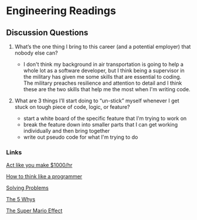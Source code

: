# Engineering Readings

## Discussion Questions
1. What’s the one thing I bring to this career (and a potential employer) that nobody else can?
    - I don't think my background in air transportation is going to help a whole lot as a software developer, but I think being a supervisor in the military has given me some skills that are essential to coding. The military preaches resilience and attention to detail and I think these are the two skills that help me the most when I'm writing code.

2. What are 3 things I’ll start doing to “un-stick” myself whenever I get stuck on tough piece of code, logic, or feature?
    - start a white board of the specific feature that I'm trying to work on
    - break the feature down into smaller parts that I can get working individually and then bring together
    - write out pseudo code for what I'm trying to do

### Links
[Act like you make $1000/hr](https://anthony-moore.medium.com/pretend-your-time-is-worth-1-000-hour-and-youll-become-100x-more-productive-6ab2302b8e8c)

[How to think like a programmer](https://www.freecodecamp.org/news/how-to-think-like-a-programmer-lessons-in-problem-solving-d1d8bf1de7d2)

[Solving Problems](https://simpleprogrammer.com/solving-problems-breaking-it-down/)

[The 5 Whys](https://www.mindtools.com/pages/article/newTMC_5W.htm)

[The Super Mario Effect](https://www.youtube.com/watch?v=9vJRopau0g0)